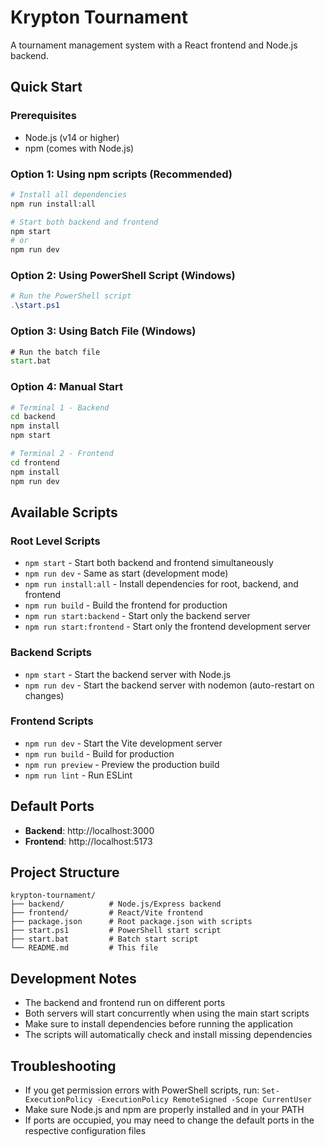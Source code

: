 # Krypton Tournament

A tournament management system with a React frontend and Node.js backend.

## Quick Start

### Prerequisites

- Node.js (v14 or higher)
- npm (comes with Node.js)

### Option 1: Using npm scripts (Recommended)

```bash
# Install all dependencies
npm run install:all

# Start both backend and frontend
npm start
# or
npm run dev
```

### Option 2: Using PowerShell Script (Windows)

```powershell
# Run the PowerShell script
.\start.ps1
```

### Option 3: Using Batch File (Windows)

```cmd
# Run the batch file
start.bat
```

### Option 4: Manual Start

```bash
# Terminal 1 - Backend
cd backend
npm install
npm start

# Terminal 2 - Frontend
cd frontend
npm install
npm run dev
```

## Available Scripts

### Root Level Scripts

- `npm start` - Start both backend and frontend simultaneously
- `npm run dev` - Same as start (development mode)
- `npm run install:all` - Install dependencies for root, backend, and frontend
- `npm run build` - Build the frontend for production
- `npm run start:backend` - Start only the backend server
- `npm run start:frontend` - Start only the frontend development server

### Backend Scripts

- `npm start` - Start the backend server with Node.js
- `npm run dev` - Start the backend server with nodemon (auto-restart on changes)

### Frontend Scripts

- `npm run dev` - Start the Vite development server
- `npm run build` - Build for production
- `npm run preview` - Preview the production build
- `npm run lint` - Run ESLint

## Default Ports

- **Backend**: http://localhost:3000
- **Frontend**: http://localhost:5173

## Project Structure

```
krypton-tournament/
├── backend/          # Node.js/Express backend
├── frontend/         # React/Vite frontend
├── package.json      # Root package.json with scripts
├── start.ps1         # PowerShell start script
├── start.bat         # Batch start script
└── README.md         # This file
```

## Development Notes

- The backend and frontend run on different ports
- Both servers will start concurrently when using the main start scripts
- Make sure to install dependencies before running the application
- The scripts will automatically check and install missing dependencies

## Troubleshooting

- If you get permission errors with PowerShell scripts, run: `Set-ExecutionPolicy -ExecutionPolicy RemoteSigned -Scope CurrentUser`
- Make sure Node.js and npm are properly installed and in your PATH
- If ports are occupied, you may need to change the default ports in the respective configuration files
